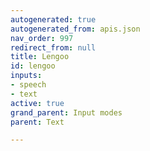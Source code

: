 ```yaml
---
autogenerated: true
autogenerated_from: apis.json
nav_order: 997
redirect_from: null
title: Lengoo
id: lengoo
inputs:
- speech
- text
active: true
grand_parent: Input modes
parent: Text

---
```


